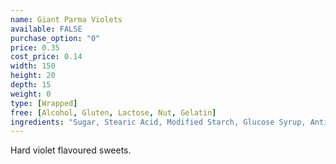 ```yaml
---
name: Giant Parma Violets
available: FALSE
purchase_option: "0"
price: 0.35
cost_price: 0.14
width: 150
height: 20
depth: 15
weight: 0
type: [Wrapped]
free: [Alcohol, Gluten, Lactose, Nut, Gelatin]
ingredients: "Sugar, Stearic Acid, Modified Starch, Glucose Syrup, Anti-Caking Agent: Magnesium Carbonate, Flavourings, Colours: E124, E132, Anthocyanin"
---
```

Hard violet flavoured sweets.
